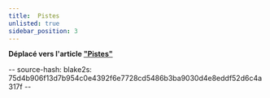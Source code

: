 ```yaml
---
title:  Pistes
unlisted: true
sidebar_position: 3
---
```



**Déplacé vers l'article ["Pistes"](./index.md)**

-- source-hash: blake2s: 75d4b906f13d7b954c0e4392f6e7728cd5486b3ba9030d4e8eddf52d6c4a317f --
